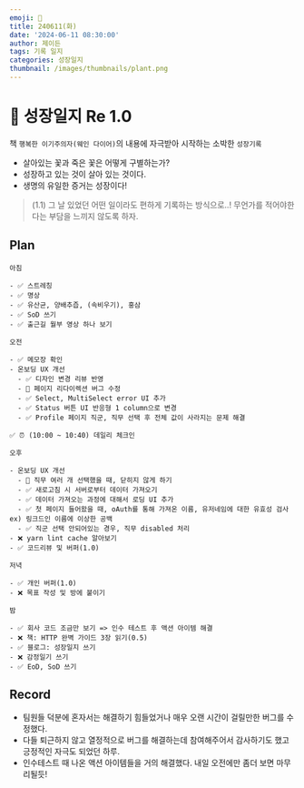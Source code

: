 ```yaml
---
emoji: 🌱
title: 240611(화)
date: '2024-06-11 08:30:00'
author: 제이든
tags: 기록 일지
categories: 성장일지
thumbnail: /images/thumbnails/plant.png
---
```


# 🌱 성장일지 Re 1.0

책 `행복한 이기주의자(웨인 다이어)`의 내용에 자극받아 시작하는 소박한 `성장기록`

- 살아있는 꽃과 죽은 꽃은 어떻게 구별하는가?
- 성장하고 있는 것이 살아 있는 것이다.
- 생명의 유일한 증거는 성장이다!

> (1.1) 그 날 있었던 어떤 일이라도 편하게 기록하는 방식으로..! 무언가를 적어야한다는 부담을 느끼지 않도록 하자.

## Plan

```plaintext
아침

- ✅ 스트레칭
- ✅ 명상
- ✅ 유산균, 양배추즙, (속비우기), 홍삼
- ✅ SoD 쓰기
- ✅ 출근길 월부 영상 하나 보기

오전

- ✅ 메모장 확인
- 온보딩 UX 개선
  - ✅ 디자인 변경 리뷰 반영
  - 🌱 페이지 리다이렉션 버그 수정
  - ✅ Select, MultiSelect error UI 추가
  - ✅ Status 버튼 UI 반응형 1 column으로 변경
  - ✅ Profile 페이지 직군, 직무 선택 후 전체 값이 사라지는 문제 해결

✅ ⏰ (10:00 ~ 10:40) 데일리 체크인

오후

- 온보딩 UX 개선
  - 🌱 직무 여러 개 선택했을 때, 닫히지 않게 하기
  - ✅ 새로고침 시 서버로부터 데이터 가져오기
  - ✅ 데이터 가져오는 과정에 대해서 로딩 UI 추가
  - ✅ 첫 페이지 들어왔을 때, oAuth를 통해 가져온 이름, 유저네임에 대한 유효성 검사 ex) 링크드인 이름에 이상한 공백
  - ✅ 직군 선택 안되어있는 경우, 직무 disabled 처리
- ❌ yarn lint cache 알아보기
- ✅ 코드리뷰 및 버퍼(1.0)

저녁

- ✅ 개인 버퍼(1.0)
- ❌ 목표 작성 및 방에 붙이기

밤

- ✅ 회사 코드 조금만 보기 => 인수 테스트 후 액션 아이템 해결
- ❌ 책: HTTP 완벽 가이드 3장 읽기(0.5)
- ✅ 블로그: 성장일지 쓰기
- ❌ 감정일기 쓰기
- ✅ EoD, SoD 쓰기
```

## Record

- 팀원들 덕분에 혼자서는 해결하기 힘들었거나 매우 오랜 시간이 걸릴만한 버그를 수정했다.
- 다들 퇴근하지 않고 열정적으로 버그를 해결하는데 참여해주어서 감사하기도 했고 긍정적인 자극도 되었던 하루.
- 인수테스트 때 나온 액션 아이템들을 거의 해결했다. 내일 오전에만 좀더 보면 마무리될듯!
